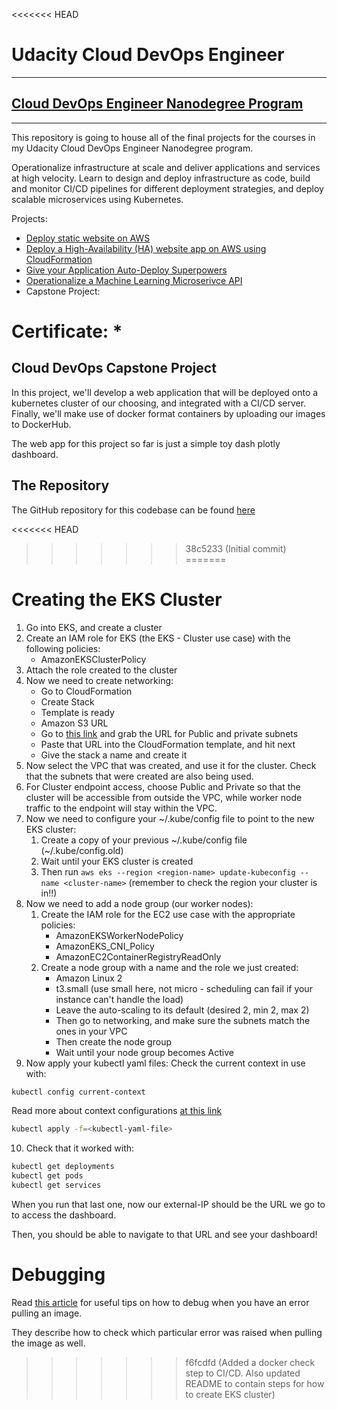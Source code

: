 <<<<<<< HEAD
# Udacity Cloud DevOps Engineer
***
## [Cloud DevOps Engineer Nanodegree Program](https://www.udacity.com/course/cloud-dev-ops-nanodegree--nd9991)
***
This repository is going to house all of the final projects for the courses in my Udacity Cloud DevOps Engineer Nanodegree program.

Operationalize infrastructure at scale and deliver applications and services at high velocity.
Learn to design and deploy infrastructure as code, build and monitor CI/CD pipelines for different deployment strategies, and deploy
scalable microservices using Kubernetes.

Projects:
* [Deploy static website on AWS](https://github.com/jcorrado76/udacity-cloud-devops-engineer-final-projects/tree/dev/static_website)
* [Deploy a High-Availability (HA) website app on AWS using CloudFormation](https://github.com/jcorrado76/udacity-cloud-devops-engineer-final-projects/blob/dev/highly_available_website/README.md)
* [Give your Application Auto-Deploy Superpowers](https://github.com/jcorrado76/udacity-cloud-devops-engineer-final-projects/blob/dev/application_auto_deploy_superpowers/README.md)
* [Operationalize a Machine Learning Microserivce API](https://github.com/jcorrado76/udacity-cloud-devops-engineer-final-projects/blob/dev/ml_microservices/README.md)
* Capstone Project:

Certificate:
* 
=======
## Cloud DevOps Capstone Project
In this project, we'll develop a web application that will be deployed onto a kubernetes cluster of our choosing, and integrated with a CI/CD server.
Finally, we'll make use of docker format containers by uploading our images to DockerHub.

The web app for this project so far is just a simple toy dash plotly dashboard. 
## The Repository
The GitHub repository for this codebase can be found [here](https://github.com/jcorrado76/udacity-cloud-devops-capstone)

<<<<<<< HEAD
>>>>>>> 38c5233 (Initial commit)
=======
# Creating the EKS Cluster
1. Go into EKS, and create a cluster
2. Create an IAM role for EKS (the EKS - Cluster use case) with the following policies:
    * AmazonEKSClusterPolicy
3. Attach the role created to the cluster
4. Now we need to create networking:
    * Go to CloudFormation
    * Create Stack
    * Template is ready
    * Amazon S3 URL
    * Go to [this link](https://docs.aws.amazon.com/eks/latest/userguide/creating-a-vpc.html#create-vpc) and grab the URL for Public and private subnets
    * Paste that URL into the CloudFormation template, and hit next
    * Give the stack a name and create it
5. Now select the VPC that was created, and use it for the cluster. Check that the subnets that were created are also being used.
6. For Cluster endpoint access, choose Public and Private so that the cluster will be accessible from outside the VPC, while worker node traffic to the endpoint will stay within the VPC.
7. Now we need to configure your ~/.kube/config file to point to the new EKS cluster:
    1. Create a copy of your previous ~/.kube/config file (~/.kube/config.old)
    2. Wait until your EKS cluster is created
    3. Then run `aws eks --region <region-name> update-kubeconfig --name <cluster-name>` (remember to check the region your cluster is in!!)
8. Now we need to add a node group (our worker nodes):
    1. Create the IAM role for the EC2 use case with the appropriate policies:
        * AmazonEKSWorkerNodePolicy
        * AmazonEKS_CNI_Policy
        * AmazonEC2ContainerRegistryReadOnly
    2. Create a node group with a name and the role we just created:
        * Amazon Linux 2
        * t3.small (use small here, not micro - scheduling can fail if your instance can't handle the load)
        * Leave the auto-scaling to its default (desired 2, min 2, max 2)
        * Then go to networking, and make sure the subnets match the ones in your VPC
        * Then create the node group
        * Wait until your node group becomes Active
9. Now apply your kubectl yaml files:
Check the current context in use with:
```bash
kubectl config current-context
```
Read more about context configurations [at this link](https://kubernetes.io/docs/reference/kubectl/cheatsheet/#kubectl-context-and-configuration)

```bash
kubectl apply -f=<kubectl-yaml-file>
```
10. Check that it worked with:
```bash
kubectl get deployments
kubectl get pods
kubectl get services
```
When you run that last one, now our external-IP should be the URL we go to to access the dashboard.

Then, you should be able to navigate to that URL and see your dashboard!
# Debugging
Read [this article](https://komodor.com/learn/how-to-fix-errimagepull-and-imagepullbackoff/) for useful tips on how to debug when
you have an error pulling an image.

They describe how to check which particular error was raised when pulling the image as well. 
>>>>>>> f6fcdfd (Added a docker check step to CI/CD. Also updated README to contain steps for how to create EKS cluster)
